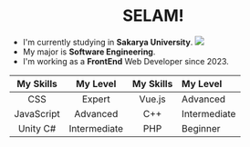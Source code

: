 <h1 align="center">SELAM!</h1>

- I'm currently studying in **Sakarya University**. <img src="https://preview.redd.it/k%C3%BC%C3%A7%C3%BCmseyici-bak%C4%B1%C5%9F-v0-mrrp4tjqsmdb1.png?width=634&format=png&auto=webp&s=6cbf2ee76fd60c6209acaee18cc9d06ae029a5a1"/>
- My major is **Software Engineering**.
- I'm working as a **FrontEnd** Web Developer since 2023.

| My Skills | My Level | My Skills | My Level |
| :---: | :---: | :---: | :--- |
| CSS | Expert | Vue.js | Advanced |
| JavaScript | Advanced | C++ | Intermediate |
| Unity C# | Intermediate | PHP | Beginner |
